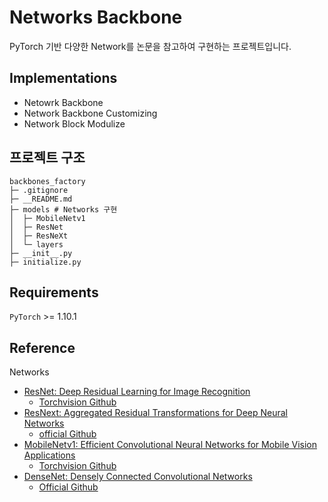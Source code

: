 # Networks Backbone
PyTorch 기반 다양한 Network를 논문을 참고하여 구현하는 프로젝트입니다.

## Implementations
- Netowrk Backbone
- Network Backbone Customizing
- Network Block Modulize

## 프로젝트 구조

```
backbones_factory
├─ .gitignore
├─ __README.md
├─ models # Networks 구현
│  ├─ MobileNetv1
│  ├─ ResNet
│  ├─ ResNeXt
│  └─ layers
├─ __init__.py
├─ initialize.py

```

## Requirements
`PyTorch` >= 1.10.1


## Reference
Networks
- [ResNet: Deep Residual Learning for Image Recognition](https://arxiv.org/abs/1512.03385)
  - [Torchvision Github](https://github.com/pytorch/vision/blob/main/torchvision/models/resnet.py)
- [ResNext: Aggregated Residual Transformations for Deep Neural Networks](https://arxiv.org/abs/1611.05431)
  - [official Github](https://github.com/facebookresearch/ResNeXt)
- [MobileNetv1: Efficient Convolutional Neural Networks for Mobile Vision Applications](https://arxiv.org/abs/1704.04861)
  - [Torchvision Github](https://github.com/pytorch/vision/blob/main/torchvision/models/mobilenet.py)
- [DenseNet: Densely Connected Convolutional Networks](https://arxiv.org/abs/1608.06993)
  - [Official Github](https://github.com/liuzhuang13/DenseNet)
